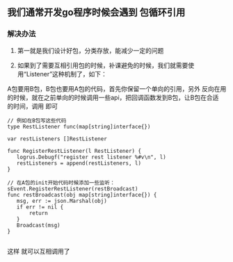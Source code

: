 ## 我们通常开发go程序时候会遇到 包循环引用

### 解决办法
1. 第一就是我们设计好包，分类存放，能减少一定的问题

2. 如果到了需要互相引用包的时候，补课避免的时候，我们就需要使用“Listener”这种机制了，如下：
 
 A包要用B包，B包也要用A包的代码，首先你保留一个单向的引用，另外 反向在用的时候，就在之前单向的时候调用一些api，把回调函数发到B包，让B包在合适 的时间，调用
 即可
 ```
 // 例如在B包写这些代码
 type RestListener func(map[string]interface{})

var restListeners []RestListener

func RegisterRestListener(l RestListener) {
	logrus.Debugf("register rest listener %#v\n", l)
	restListeners = append(restListeners, l)
}

 ```
 
 ```
 // 在A包的init开始代码时候添加一些监听：
 sEvent.RegisterRestListener(restBroadcast)
 func restBroadcast(obj map[string]interface{}) {
	msg, err := json.Marshal(obj)
	if err != nil {
		return
	}
	Broadcast(msg)
}
  
 ```
 
 这样 就可以互相调用了
